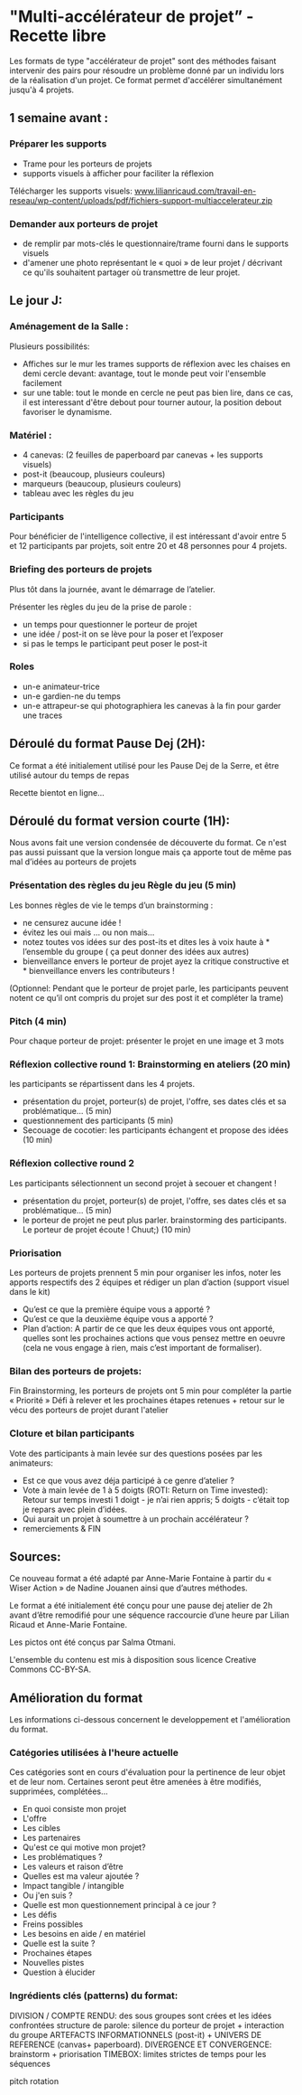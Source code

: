 # "Multi-accélérateur de projet” - Recette libre

Les formats de type "accélérateur de projet" sont des méthodes faisant intervenir des pairs pour résoudre un problème donné par un individu lors de la réalisation d'un projet. Ce format permet d'accélérer simultanément jusqu'à 4 projets.



## 1 semaine avant : 

### Préparer les supports
* Trame pour les porteurs de projets
* supports visuels à afficher pour faciliter la réflexion

Télécharger les supports visuels: 
www.lilianricaud.com/travail-en-reseau/wp-content/uploads/pdf/fichiers-support-multiaccelerateur.zip

### Demander aux porteurs de projet 
* de remplir par mots-clés le questionnaire/trame fourni dans le supports visuels
* d'amener une photo représentant le « quoi » de leur projet / décrivant ce qu'ils souhaitent partager où transmettre de leur projet.

## Le jour J: 
### Aménagement de la Salle : 
Plusieurs possibilités:
* Affiches sur le mur les trames supports de réflexion avec les chaises en demi cercle devant: avantage, tout le monde peut voir l'ensemble facilement
* sur une table: tout le monde en cercle ne peut pas bien lire, dans ce cas, il est interessant d'être debout pour tourner autour, la position debout favoriser le dynamisme.

### Matériel : 
* 4 canevas: (2 feuilles de paperboard par canevas + les supports visuels)
* post-it (beaucoup, plusieurs couleurs) 
* marqueurs (beaucoup, plusieurs couleurs) 
* tableau avec les règles du jeu

### Participants
Pour bénéficier de l'intelligence collective, il est intéressant d'avoir entre 5 et 12 participants par projets, soit entre 20 et 48 personnes pour 4 projets.

### Briefing des porteurs de projets 
Plus tôt dans la journée, avant le démarrage de l’atelier.

Présenter les règles du jeu de la prise de parole : 
* un temps pour questionner le porteur de projet
* une idée / post-it on se lève pour la poser et l’exposer 
* si pas le temps le participant peut poser le post-it

### Roles
* un-e animateur-trice
* un-e gardien-ne du temps
* un-e attrapeur-se qui photographiera les canevas à la fin pour garder une traces

## Déroulé du format Pause Dej (2H):
Ce format a été initialement utilisé pour les Pause Dej de la Serre, et être utilisé autour du temps de repas

Recette bientot en ligne...

## Déroulé du format version courte (1H):

Nous avons fait une version condensée de découverte du format. Ce n'est pas aussi puissant que la version longue mais ça apporte tout de même pas mal d’idées au porteurs de projets

### Présentation des règles du jeu Règle du jeu (5 min)

Les bonnes règles de vie le temps d’un brainstorming : 
* ne censurez aucune idée ! 
* évitez les oui mais … ou non mais…
* notez toutes vos idées sur des post-its et dites les à voix haute à * l’ensemble du groupe ( ça peut donner des idées aux autres)
* bienveillance envers le porteur de projet ayez la critique constructive et * bienveillance envers les contributeurs ! 

(Optionnel: Pendant que le porteur de projet parle, les participants peuvent notent ce qu’il ont compris du projet sur des post it et compléter la trame)

### Pitch (4 min)
Pour chaque porteur de projet: présenter le projet en une image et 3 mots

### Réflexion collective round 1: Brainstorming en ateliers (20 min)
les participants se répartissent dans les 4 projets.
* présentation du projet, porteur(s) de projet, l'offre, ses dates clés et sa problématique… (5 min)
* questionnement des participants (5 min)
* Secouage de cocotier: les participants échangent et propose des idées (10 min)

### Réflexion collective round 2
Les participants sélectionnent un second projet à secouer et changent !
* présentation du projet, porteur(s) de projet, l'offre, ses dates clés et sa problématique… (5 min)
* le porteur de projet ne peut plus parler. brainstorming des participants. Le porteur de projet écoute ! Chuut;) (10 min)

### Priorisation
Les porteurs de projets prennent 5 min pour organiser les infos, noter les apports respectifs des 2 équipes et rédiger un plan d’action (support visuel dans le kit)

* Qu’est ce que la première équipe vous a apporté ?
* Qu’est ce que la deuxième équipe vous a apporté ?
* Plan d’action: A partir de ce que les deux équipes vous ont apporté, quelles sont les prochaines actions que vous pensez mettre en oeuvre (cela ne vous engage à rien, mais c’est important de formaliser).

### Bilan des porteurs de projets: 
Fin Brainstorming, les porteurs de projets ont 5 min pour compléter la partie « Priorité » Défi à relever et les prochaines étapes retenues + retour sur le vécu des porteurs de projet durant l'atelier

### Cloture et bilan participants
Vote des participants à main levée sur des questions posées par les animateurs:
* Est ce que vous avez déja participé à ce genre d’atelier ?
* Vote à main levée de 1 à 5 doigts (ROTI: Return on Time invested): Retour sur temps investi  1 doigt - je n’ai rien appris; 5 doigts - c’était top je repars avec plein d’idées. 
* Qui aurait un projet à soumettre à un prochain accélérateur ? 
* remerciements & FIN

## Sources: 
Ce nouveau format a été adapté par Anne-Marie Fontaine à partir du  « Wiser Action » de Nadine Jouanen ainsi que d’autres méthodes. 

Le format a été initialement été conçu pour une pause dej atelier de 2h avant d’être remodifié pour une séquence raccourcie d’une heure par Lilian Ricaud et Anne-Marie Fontaine.

Les pictos ont été conçus par Salma Otmani.

L'ensemble du contenu est mis à disposition sous licence Creative Commons CC-BY-SA.

## Amélioration du format

Les informations ci-dessous concernent le developpement et l'amélioration du format.

### Catégories utilisées à l'heure actuelle

Ces catégories sont en cours d'évaluation pour la pertinence de leur objet et de leur nom. Certaines seront peut être amenées à être modifiés, supprimées, complétées...

* En quoi consiste mon projet
* L'offre
* Les cibles
* Les partenaires
* Qu'est ce qui motive mon projet?
* Les problématiques ?
* Les valeurs et raison d’être
* Quelles est ma valeur ajoutée ?
* Impact tangible / intangible
* Ou j'en suis ?  
* Quelle est mon questionnement principal à ce jour ?
* Les défis
* Freins possibles
* Les besoins en aide / en matériel
* Quelle est la suite ?
* Prochaines étapes
* Nouvelles pistes
* Question à élucider


### Ingrédients clés (patterns) du format:

DIVISION / COMPTE RENDU: des sous groupes sont crées et les idées confrontées
structure de parole: silence du porteur de projet + interaction du groupe
ARTEFACTS INFORMATIONNELS (post-it) + UNIVERS DE REFERENCE (canvas+ paperboard).
DIVERGENCE ET CONVERGENCE: brainstorm + priorisation
TIMEBOX: limites strictes de temps pour les séquences

pitch
rotation


